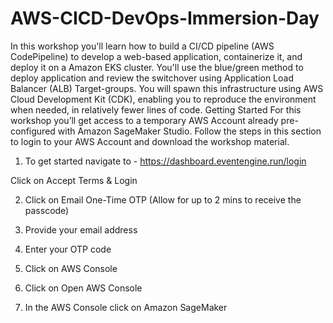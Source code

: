 # AWS-CICD-DevOps-Immersion-Day
In this workshop you'll learn how to build a CI/CD pipeline (AWS CodePipeline) to develop a web-based application, containerize it, and deploy it on a Amazon EKS cluster. You'll use the blue/green method to deploy application and review the switchover using Application Load Balancer (ALB) Target-groups. You will spawn this infrastructure using AWS Cloud Development Kit (CDK), enabling you to reproduce the environment when needed, in relatively fewer lines of code.
Getting Started
For this workshop you’ll get access to a temporary AWS Account already pre-configured with Amazon SageMaker Studio. Follow the steps in this section to login to your AWS Account and download the workshop material.

1. To get started navigate to - https://dashboard.eventengine.run/login


Click on Accept Terms & Login

2. Click on Email One-Time OTP (Allow for up to 2 mins to receive the passcode)


3. Provide your email address


4. Enter your OTP code


5. Click on AWS Console


6. Click on Open AWS Console


7. In the AWS Console click on Amazon SageMaker
